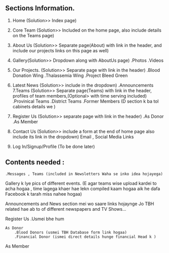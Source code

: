 ## Sections Information.

1. Home (Solution>> Index page)

2. Core Team (Solution>> Included on the home page, also include details on the Teams page)

3. About Us (Solution>> Separate page(About) with link in the header, and include our projects links on this page as well)

4. Gallery(Solution>> Dropdown along with AboutUs page)
	.Photos
	.Videos
5. Our Projects. (Solution>> Separate page with link in the header)
	.Blood Donation Wing
	.Thalassemia Wing
	.Project Bleed Green
6. Latest News (Solution>> include in the dropdown)
	.Announcements
7.Teams (Solution>> Separate page(Teams) with link in the header, profiles of team members,(Optional> with time serving included)
	.Provinical Teams
   	.District Teams
	.Former Members
	(D section k ba tol cabinets details we )
8. Register Us (Solution>> separate page with link in the header)
	.As Donor
	.As Member

9. Contact Us (Solution>> include a form at the end of home page also include its link in the dropdown)
	Email , Social Media Links

10. Log In/Signup/Profile (To be done later)


## Contents needed :

	.Messages , Teams (included in Newsletters Waha se inko idea hojayega)

Gallery k lye pics of different events. (E agar teams wise upload kardei to acha hogaa , time lagega khaer hae lekn compiled 	kaam hogaa aik he dafa Facebook k tarah miss nahee hogaa)

Announcements and News section mei wo saare links hojaynge Jo TBH related hae ab to of different newspapers and TV Shows...

Register Us
	.Usmei bhe hum

	As Donor 
		.Blood Donors (usmei TBH Database form link hogaa)
		.Financial Donor (ismei direct details hunge financial Head k )

  As Member
